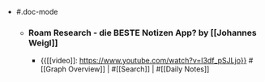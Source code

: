 - #.doc-mode
    - ### Roam Research - die BESTE Notizen App? by [[Johannes Weigl]]
        - {{[[video]]: https://www.youtube.com/watch?v=I3df_pSJLjo}}
#[[Graph Overview]] | #[[Search]] | #[[Daily Notes]]
